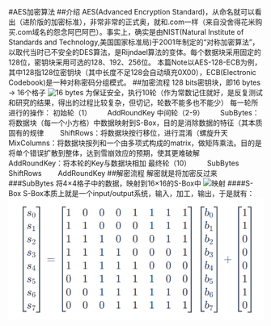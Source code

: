 #AES加密算法
##介绍
AES(Advanced Encryption Standard)，从命名就可以看出（进阶版的加密标准），非常非常的正式奥，就和.com一样（来自没舍得花米购买.com域名的怨念阿巴阿巴）。事实上，确实是由NIST(Natural Institute of Standards and Technology,美国国家标准局)于2001年制定的“对称加密算法”，以取代当时已不安全的DES算法，是Rijndael算法的变体。每个数据块采用固定的128位，密钥块采用可选的128、192、256位。
本篇Note以AES-128-ECB为例，其中128指128位密钥块（其中长度不足128会自动填充0X00），ECB(Electronic Codebook)是一种对称密码分组模式。
##加密流程
128 bits密钥块，即16 bytes -> 16个格子
![16 bytes](https://sxyz.blog/images/AES/grid.png)
为保证安全，执行10轮（作为常数记住就好，是反复测试和研究的结果，得出的过程比较复杂，但切记，轮数不能多也不能少）
每一轮所进行的操作：
初始轮（1）
&emsp;&emsp;AddRoundKey
中间轮（2-9）
&emsp;&emsp;SubBytes：将数据块（每一个小方格）中数据映射到S-Box，目的是消除数据的特征（其本质固有的规律
&emsp;&emsp;ShiftRows：将数据块按行移位，进行混淆（螺旋升天
&emsp;&emsp;MixColumns：将数据块按列和一个由多项式构成的matrix，做矩阵乘法。目的是将单个错误扩散到整体，达到雪崩效应的预期，使其更难破解
&emsp;&emsp;AddRoundKey：将本轮的Key与数据块相加
最终轮（10）
&emsp;&emsp;SubBytes
&emsp;&emsp;ShiftRows
&emsp;&emsp;AddRoundKey
##解密流程
解密就是将加密反过来
###SubBytes
将4×4格子中的数据，映射到16×16的S-Box中
![映射](https://sxyz.blog/images/AES/sub-bytes.svg)
####S-Box
S-Box本质上就是一个input/output系统，输入，加工，输出，于是就有：
![Alt text](image.png)

